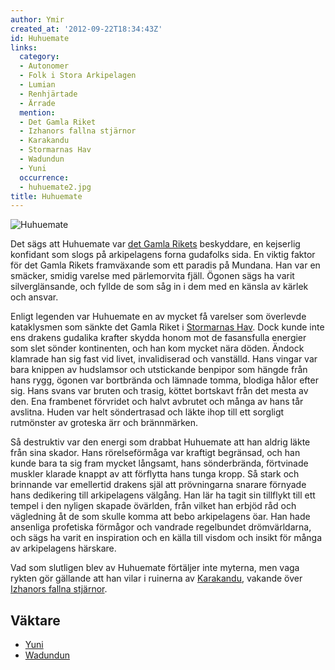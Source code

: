 ```yaml
---
author: Ymir
created_at: '2012-09-22T18:34:43Z'
id: Huhuemate
links:
  category:
  - Autonomer
  - Folk i Stora Arkipelagen
  - Lumian
  - Renhjärtade
  - Ärrade
  mention:
  - Det Gamla Riket
  - Izhanors fallna stjärnor
  - Karakandu
  - Stormarnas Hav
  - Wadundun
  - Yuni
  occurrence:
  - huhuemate2.jpg
title: Huhuemate
---
```


![Huhuemate]

Det sägs att Huhuemate var [det Gamla Rikets] beskyddare, en kejserlig konfidant som slogs på
arkipelagens forna gudafolks sida. En viktig faktor för det Gamla Rikets framväxande som ett paradis
på Mundana. Han var en smäcker, smidig varelse med pärlemorvita fjäll. Ögonen sägs ha varit
silverglänsande, och fyllde de som såg in i dem med en känsla av kärlek och ansvar.

Enligt legenden var Huhuemate en av mycket få varelser som överlevde kataklysmen som sänkte det
Gamla Riket i [Stormarnas Hav]. Dock kunde inte ens drakens gudalika krafter skydda honom mot de
fasansfulla energier som slet sönder kontinenten, och han kom mycket nära döden. Ändock klamrade han
sig fast vid livet, invalidiserad och vanställd. Hans vingar var bara knippen av hudslamsor och
utstickande benpipor som hängde från hans rygg, ögonen var bortbrända och lämnade tomma, blodiga
hålor efter sig. Hans svans var bruten och trasig, köttet bortskavt från det mesta av den. Ena
frambenet förvridet och halvt avbrutet och många av hans tår avslitna. Huden var helt söndertrasad
och läkte ihop till ett sorgligt rutmönster av groteska ärr och brännmärken.

Så destruktiv var den energi som drabbat Huhuemate att han aldrig läkte från sina skador. Hans
rörelseförmåga var kraftigt begränsad, och han kunde bara ta sig fram mycket långsamt, hans
sönderbrända, förtvinade muskler klarade knappt av att förflytta hans tunga kropp. Så stark och
brinnande var emellertid drakens själ att prövningarna snarare förnyade hans dedikering till
arkipelagens välgång. Han lär ha tagit sin tillflykt till ett tempel i den nyligen skapade övärlden,
från vilket han erbjöd råd och vägledning åt de som skulle komma att bebo arkipelagens öar. Han hade
ansenliga profetiska förmågor och vandrade regelbundet drömvärldarna, och sägs ha varit en
inspiration och en källa till visdom och insikt för många av arkipelagens härskare.

Vad som slutligen blev av Huhuemate förtäljer inte myterna, men vaga rykten gör gällande att han
vilar i ruinerna av [Karakandu], vakande över [Izhanors fallna stjärnor].

Väktare
-------

-   [Yuni]
-   [Wadundun]

  [Huhuemate]: huhuemate2.jpg "Huhuemate"
  [det Gamla Rikets]: Det_Gamla_Riket
  [Stormarnas Hav]: Stormarnas_Hav
  [Karakandu]: Karakandu
  [Izhanors fallna stjärnor]: Izhanors_fallna_stjärnor
  [Yuni]: Yuni
  [Wadundun]: Wadundun